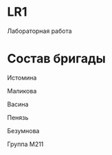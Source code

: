 # LR1
Лабораторная работа 

# Состав бригады
Истомина

Маликова

Васина

Пенязь

Безумнова


Группа М211
